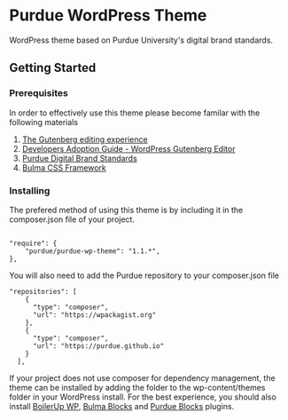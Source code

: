 # Purdue WordPress Theme
WordPress theme based on Purdue University's digital brand standards.

## Getting Started

### Prerequisites

In order to effectively use this theme please become familar with the following materials
1. [The Gutenberg editing experience](https://wordpress.org/gutenberg/)
2. [Developers Adoption Guide - WordPress Gutenberg Editor](https://pantheon.io/sites/default/files/pdf/Pantheon-ebook-GutenbergAdoptionGuide.pdf)
3. [Purdue Digital Brand Standards](https://brand.purdue.edu/digital)
4. [Bulma CSS Framework](https://bulma.io/documentation/)

### Installing

The prefered method of using this theme is by including it in the composer.json file of your project.

```

"require": {
    "purdue/purdue-wp-theme": "1.1.*",
},

```

You will also need to add the Purdue repository to your composer.json file 

```
"repositories": [
    {
      "type": "composer",
      "url": "https://wpackagist.org"
    },
    {
      "type": "composer",
      "url": "https://purdue.github.io"
    }
  ],

```

If your project does not use composer for dependency management, the theme can be installed by adding the folder to the wp-content/themes folder in your WordPress install.  For the best experience, you should also install [BoilerUp WP](https://github.com/Purdue/boilerup-wp), [Bulma Blocks](https://github.com/Purdue/bulma-blocks) and [Purdue Blocks](https://github.com/Purdue/purdue-blocks) plugins.

